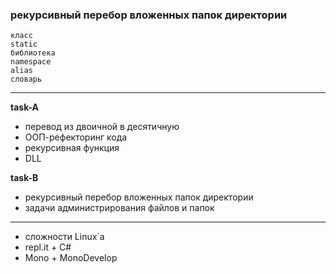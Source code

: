 ### рекурсивный перебор вложенных папок директории

`класс`  
`static`  
`библиотека`  
`namespace`  
`alias`  
`словарь`    

---  

__task-A__  
* перевод из двоичной в десятичную  
* ООП-рефекторинг кода  
* рекурсивная функция  
* DLL

__task-B__  
* рекурсивный перебор вложенных папок директории
* задачи администрирования файлов и папок


---  
* сложности Linux`a
* repl.it + C#
* Mono + MonoDevelop



